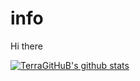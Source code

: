 # info
Hi there

[![TerraGitHuB's github stats](https://github-readme-stats.vercel.app/api?username=TerraGitHuB&theme=monokai&show_icons=True)](https://github.com/anuraghazra/github-readme-stats)
